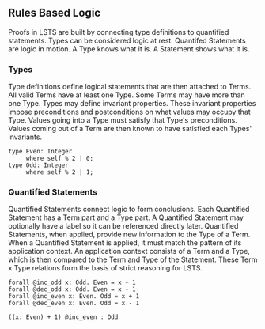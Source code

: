## Rules Based Logic

Proofs in LSTS are built by connecting type definitions to quantified statements.
Types can be considered logic at rest.
Quantifed Statements are logic in motion.
A Type knows what it is.
A Statement shows what it is.

### Types

Type definitions define logical statements that are then attached to Terms.
All valid Terms have at least one Type.
Some Terms may have more than one Type.
Types may define invariant properties.
These invariant properties impose preconditions and postconditions on what values may occupy that Type.
Values going into a Type must satisfy that Type's preconditions.
Values coming out of a Term are then known to have satisfied each Types' invariants.

```lsts
type Even: Integer
     where self % 2 | 0;
type Odd: Integer
     where self % 2 | 1;
```

### Quantified Statements

Quantified Statements connect logic to form conclusions.
Each Quantified Statement has a Term part and a Type part.
A Quantified Statement may optionally have a label so it can be referenced directly later.
Quantified Statements, when applied, provide new information to the Type of a Term.
When a Quantified Statement is applied, it must match the pattern of its application context.
An application context consists of a Term and a Type, which is then compared to the Term and Type of the Statement.
These Term x Type relations form the basis of strict reasoning for LSTS.

```lsts
forall @inc_odd x: Odd. Even = x + 1
forall @dec_odd x: Odd. Even = x - 1
forall @inc_even x: Even. Odd = x + 1
forall @dec_even x: Even. Odd = x - 1

((x: Even) + 1) @inc_even : Odd
```
